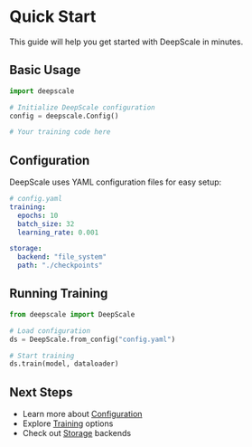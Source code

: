 # Quick Start

This guide will help you get started with DeepScale in minutes.

## Basic Usage

```python
import deepscale

# Initialize DeepScale configuration
config = deepscale.Config()

# Your training code here
```

## Configuration

DeepScale uses YAML configuration files for easy setup:

```yaml
# config.yaml
training:
  epochs: 10
  batch_size: 32
  learning_rate: 0.001

storage:
  backend: "file_system"
  path: "./checkpoints"
```

## Running Training

```python
from deepscale import DeepScale

# Load configuration
ds = DeepScale.from_config("config.yaml")

# Start training
ds.train(model, dataloader)
```

## Next Steps

- Learn more about [Configuration](../user-guide/configuration.md)
- Explore [Training](../user-guide/training.md) options
- Check out [Storage](../user-guide/storage.md) backends